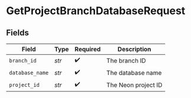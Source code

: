 # GetProjectBranchDatabaseRequest


## Fields

| Field               | Type                | Required            | Description         |
| ------------------- | ------------------- | ------------------- | ------------------- |
| `branch_id`         | *str*               | :heavy_check_mark:  | The branch ID       |
| `database_name`     | *str*               | :heavy_check_mark:  | The database name   |
| `project_id`        | *str*               | :heavy_check_mark:  | The Neon project ID |